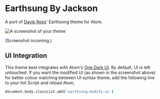 # Earthsung By Jackson

A port of [Dayle Rees](http://daylerees.github.io)' Earthsong theme for Atom.

![A screenshot of your theme](https://f.cloud.github.com/assets/69169/2289498/4c3cb0ec-a009-11e3-8dbd-077ee11741e5.gif)

(Screenshot incoming.)

## UI Integration

This theme best integrates with Atom's [One Dark UI](https://atom.io/themes/one-dark-ui).  By default, UI is left untouched.  If you want the modified UI (as shown in the screenshot above) for better colour matching between UI syntax theme, add the following line to your Init Script and reload Atom,

```coffee
document.body.classList.add('earthsung-modify-ui')
```
